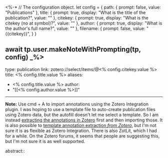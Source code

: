 <%-*
// The configuration object.
let config = {
	path: {
		prompt: false,
		value: "Publications"
    },
    title: {
	    prompt: true,
	    display: "What is the title of the publication?",
	    value: ""
    },
    citekey: {
        prompt: true,
        display: "What is the citekey (no at symbol)?",
        value: ""
    },
    author: {
        prompt: true,
        display: "What is the author's full name?",
        value: ""
    },
    filename: {
	    prompt: false,
	    value: "{{citekey}}",
    }
}

await tp.user.makeNoteWithPrompting(tp, config)
_%>
---
type: publication
link: zotero://select/items/@<% config.citekey.value %>
title: <% config.title.value %>
aliases:
- <% config.title.value %> 
author: 
- "[[<% config.author.value %>]]"
---

**Note:** Use cmd + A to import annotations using the Zotero Integration plugin. I was hoping to use a template file to auto-create publication files using Zotero data, but the autofill doesn't let me select a template. So I am instead [extracting the annotations in Zotero](https://github.com/mgmeyers/obsidian-zotero-integration/blob/main/docs/FAQ.md#but-it-might-be-easier-to-extract-annotations-first) first and then importing those. It is also possible to [template annotation extraction *from Zotero*](https://www.zotero.org/support/note_templates), but I'm not sure it is as flexible as Zotero Integration. There is also ZotLit, which I had for a while. On the Zotero forums, it seems that people are suggesting this, but I'm not sure it is as well supported.

abstract:: 




